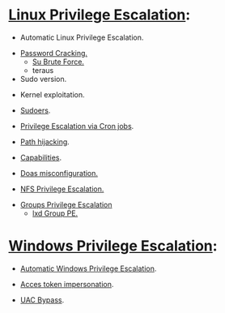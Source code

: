 # [Linux Privilege Escalation](https://github.com/alejandro-pentest/Privilege-Escalation-Cheat-sheet/tree/main/Linux):
* Automatic Linux Privilege Escalation.
- [Password Cracking.](https://github.com/alejandro-pentest/Privilege-Escalation-Cheat-sheet/tree/main/Linux/Password%20Cracking)
  * [Su Brute Force.](https://github.com/alejandro-pentest/Privilege-Escalation-Cheat-sheet/blob/main/Linux/Password%20Cracking/Su%20Brute%20Force.md)
  - teraus
- Sudo version.
+ Kernel exploitation.
* [Sudoers](https://github.com/alejandro-pentest/Privilege-Escalation-Cheat-sheet/blob/main/Linux/Sudoers.md).
- [Privilege Escalation via Cron jobs](https://github.com/alejandro-pentest/Privilege-Escalation-Cheat-sheet/blob/main/Linux/Cron%20jobs%20Privilege%20escalation.md).
+ [Path hijacking](https://github.com/alejandro-pentest/Privilege-Escalation-Cheat-sheet/blob/main/Linux/Path%20hijacking.md).
* [Capabilities](https://github.com/alejandro-pentest/Privilege-Escalation-Cheat-sheet/blob/main/Linux/Capabilities.md).
- [Doas misconfiguration.](https://github.com/alejandro-pentest/Privilege-Escalation-Cheat-sheet/blob/main/Linux/doas%20misconfiguration.md)
+ [NFS Privilege Escalation.](https://github.com/alejandro-pentest/Privilege-Escalation-Cheat-sheet/blob/main/Linux/nfs%20Privilege%20Escalation.md)
- [Groups Privilege Escalation](https://github.com/alejandro-pentest/Privilege-Escalation-Cheat-sheet/tree/main/Linux/Groups%20Privilege%20Escalation)
  - [lxd Group PE.](https://github.com/alejandro-pentest/Privilege-Escalation-Cheat-sheet/blob/main/Linux/Groups%20Privilege%20Escalation/lxd%20Group%20PE.md)


# [Windows Privilege Escalation](https://github.com/alejandro-pentest/Privilege-Escalation-Cheat-sheet/tree/main/Windows):
  * [Automatic Windows Privilege Escalation](https://github.com/alejandro-pentest/Privilege-Escalation-Cheat-sheet/blob/main/Windows/Windows%20Post%20Exploitation%20Manual%20Enumeration).
  - [Acces token impersonation](https://github.com/alejandro-pentest/Privilege-Escalation-Cheat-sheet/blob/main/Windows/Access%20Token%20Impersonation.).
  + [UAC Bypass](https://github.com/alejandro-pentest/Privilege-Escalation-Cheat-sheet/blob/main/Windows/UAC%20Bypass).
